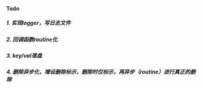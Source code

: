 
#### Todo
##### 1. 实现logger，写日志文件
##### 2. 回调函数routine化
##### 3. key/val落盘
##### 4. 删除异步化，增设删除标示，删除时仅标示，再异步（routine）进行真正的删除